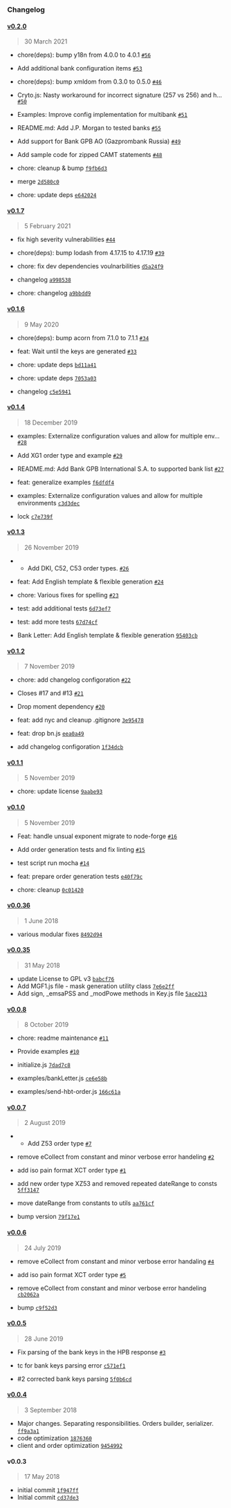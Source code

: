 ### Changelog

#### [v0.2.0](https://github.com/node-ebics/node-ebics-client/compare/v0.1.7...v0.2.0)

> 30 March 2021

- chore(deps): bump y18n from 4.0.0 to 4.0.1 [`#56`](https://github.com/node-ebics/node-ebics-client/pull/56)
- Add additional bank configuration items [`#53`](https://github.com/node-ebics/node-ebics-client/pull/53)
- chore(deps): bump xmldom from 0.3.0 to 0.5.0 [`#46`](https://github.com/node-ebics/node-ebics-client/pull/46)
- Cryto.js: Nasty workaround for incorrect signature (257 vs 256) and h… [`#50`](https://github.com/node-ebics/node-ebics-client/pull/50)
- Examples: Improve config implementation for multibank [`#51`](https://github.com/node-ebics/node-ebics-client/pull/51)
- README.md: Add J.P. Morgan to tested banks [`#55`](https://github.com/node-ebics/node-ebics-client/pull/55)
- Add support for Bank GPB AO (Gazprombank Russia) [`#49`](https://github.com/node-ebics/node-ebics-client/pull/49)
- Add sample code for zipped CAMT statements [`#48`](https://github.com/node-ebics/node-ebics-client/pull/48)

- chore: cleanup & bump [`f9fb6d3`](https://github.com/node-ebics/node-ebics-client/commit/f9fb6d3dc94c27a0c983205ce0ef00e4a18f95ff)
- merge [`2d580c0`](https://github.com/node-ebics/node-ebics-client/commit/2d580c0d443b0ec0d103a94b64c803bfa1dd6b0b)
- chore: update deps [`e642024`](https://github.com/node-ebics/node-ebics-client/commit/e6420244dc5d218926ede3b0123897096fb6dfd9)

#### [v0.1.7](https://github.com/node-ebics/node-ebics-client/compare/v0.1.6...v0.1.7)

> 5 February 2021

- fix high severity vulnerabilities [`#44`](https://github.com/node-ebics/node-ebics-client/pull/44)
- chore(deps): bump lodash from 4.17.15 to 4.17.19 [`#39`](https://github.com/node-ebics/node-ebics-client/pull/39)

- chore: fix dev dependencies voulnarbilities [`d5a24f9`](https://github.com/node-ebics/node-ebics-client/commit/d5a24f9537f676ded8d1996928ed7e76b7b9ba3f)
- changelog [`a998538`](https://github.com/node-ebics/node-ebics-client/commit/a998538316c963896c0e7ca76002513f9ea4a01a)
- chore: changelog [`a9bbdd9`](https://github.com/node-ebics/node-ebics-client/commit/a9bbdd95c6ce0fdb9cac5452af6fedb4f04b10cb)

#### [v0.1.6](https://github.com/node-ebics/node-ebics-client/compare/v0.1.4...v0.1.6)

> 9 May 2020

- chore(deps): bump acorn from 7.1.0 to 7.1.1 [`#34`](https://github.com/node-ebics/node-ebics-client/pull/34)
- feat: Wait until the keys are generated [`#33`](https://github.com/node-ebics/node-ebics-client/pull/33)

- chore: update deps [`bd11a41`](https://github.com/node-ebics/node-ebics-client/commit/bd11a410f1d2444cdfdfba965df7be37cedcc14a)
- chore: update deps [`7053a03`](https://github.com/node-ebics/node-ebics-client/commit/7053a03286c700106bb1988fce72338f51ca9a96)
- changelog [`c5e5941`](https://github.com/node-ebics/node-ebics-client/commit/c5e59414f35a9634e12a6b74163f1b7fa6403de5)

#### [v0.1.4](https://github.com/node-ebics/node-ebics-client/compare/v0.1.3...v0.1.4)

> 18 December 2019

- examples: Externalize configuration values and allow for multiple env… [`#28`](https://github.com/node-ebics/node-ebics-client/pull/28)
- Add XG1 order type and example [`#29`](https://github.com/node-ebics/node-ebics-client/pull/29)
- README.md: Add Bank GPB International S.A. to supported bank list [`#27`](https://github.com/node-ebics/node-ebics-client/pull/27)

- feat: generalize examples [`f6dfdf4`](https://github.com/node-ebics/node-ebics-client/commit/f6dfdf4c40621d9d6d9bcd64b8698d614307ea61)
- examples: Externalize configuration values and allow for multiple environments [`c3d3dec`](https://github.com/node-ebics/node-ebics-client/commit/c3d3decd6a17f733b41ea9f24ed5df8b0b7364f6)
- lock [`c7e739f`](https://github.com/node-ebics/node-ebics-client/commit/c7e739f7670856cff5af8fc93a341baf98e01546)

#### [v0.1.3](https://github.com/node-ebics/node-ebics-client/compare/v0.1.2...v0.1.3)

> 26 November 2019

- * Add DKI, C52, C53 order types. [`#26`](https://github.com/node-ebics/node-ebics-client/pull/26)
- feat: Add English template & flexible generation [`#24`](https://github.com/node-ebics/node-ebics-client/pull/24)
- chore: Various fixes for spelling [`#23`](https://github.com/node-ebics/node-ebics-client/pull/23)

- test: add additional tests [`6d73ef7`](https://github.com/node-ebics/node-ebics-client/commit/6d73ef77d4454ff966b733f995b64d6dfd7c18b2)
- test: add more tests [`67d74cf`](https://github.com/node-ebics/node-ebics-client/commit/67d74cfa0060d97c948bb747885eaba26294663b)
- Bank Letter: Add English template & flexible generation [`95403cb`](https://github.com/node-ebics/node-ebics-client/commit/95403cbe6f90c81a696bb589533d713a4ba04873)

#### [v0.1.2](https://github.com/node-ebics/node-ebics-client/compare/v0.1.1...v0.1.2)

> 7 November 2019

- chore: add changelog configoration [`#22`](https://github.com/node-ebics/node-ebics-client/pull/22)
- Closes #17 and #13  [`#21`](https://github.com/node-ebics/node-ebics-client/pull/21)
- Drop moment dependency [`#20`](https://github.com/node-ebics/node-ebics-client/pull/20)

- feat: add nyc and cleanup .gitignore [`3e95478`](https://github.com/node-ebics/node-ebics-client/commit/3e95478b3be719c86f32c7df10c42e46b7518669)
- feat: drop bn.js [`eea0a49`](https://github.com/node-ebics/node-ebics-client/commit/eea0a49130e30c123b110120c69d7b7c19fd12ba)
- add changelog configoration [`1f34dcb`](https://github.com/node-ebics/node-ebics-client/commit/1f34dcbfb6e0febbb93d5356fa36ac57d697a990)

#### [v0.1.1](https://github.com/node-ebics/node-ebics-client/compare/v0.1.0...v0.1.1)

> 5 November 2019

- chore: update license [`9aabe93`](https://github.com/node-ebics/node-ebics-client/commit/9aabe933e91b506ea38820b952ce8e5e58b4c2ff)

#### [v0.1.0](https://github.com/node-ebics/node-ebics-client/compare/v0.0.8...v0.1.0)

> 5 November 2019

- Feat: handle unsual exponent migrate to node-forge [`#16`](https://github.com/node-ebics/node-ebics-client/pull/16)
- Add order generation tests and fix linting [`#15`](https://github.com/node-ebics/node-ebics-client/pull/15)
- test script run mocha [`#14`](https://github.com/node-ebics/node-ebics-client/pull/14)

- feat: prepare order generation tests [`e40f79c`](https://github.com/node-ebics/node-ebics-client/commit/e40f79cee68a194272c93f07e763175b213a77a1)
- chore: cleanup [`0c01420`](https://github.com/node-ebics/node-ebics-client/commit/0c01420c1e14992a4169098ccd47cd196b899f06)

#### [v0.0.36](https://github.com/node-ebics/node-ebics-client/compare/v0.0.35...v0.0.36)

> 1 June 2018

- various modular fixes [`8492d94`](https://github.com/node-ebics/node-ebics-client/commit/8492d940542f61b17aa3a2da7de23f6539ffaad5)

#### [v0.0.35](https://github.com/node-ebics/node-ebics-client/compare/v0.0.3...v0.0.35)

> 31 May 2018

- update License to GPL v3 [`babcf76`](https://github.com/node-ebics/node-ebics-client/commit/babcf76b61af6eb737ab291a301e71bb84621820)
- Add MGF1.js file - mask generation utility class [`7e6e2ff`](https://github.com/node-ebics/node-ebics-client/commit/7e6e2ff142688b0c453369fa7137b49e8b89cd81)
- Add sign, _emsaPSS and _modPowe methods in Key.js file [`5ace213`](https://github.com/node-ebics/node-ebics-client/commit/5ace2137231af9a3563ab31fa0f70fbdf4b148cb)

#### [v0.0.8](https://github.com/node-ebics/node-ebics-client/compare/v0.0.7...v0.0.8)

> 8 October 2019

- chore: readme maintenance [`#11`](https://github.com/node-ebics/node-ebics-client/pull/11)
- Provide examples [`#10`](https://github.com/node-ebics/node-ebics-client/pull/10)

- initialize.js [`7dad7c8`](https://github.com/node-ebics/node-ebics-client/commit/7dad7c878722be94e03808cef3af38d34019c623)
- examples/bankLetter.js [`ce6e58b`](https://github.com/node-ebics/node-ebics-client/commit/ce6e58b3f33017967e5b26fe15a2c435012b8af6)
- examples/send-hbt-order.js [`166c61a`](https://github.com/node-ebics/node-ebics-client/commit/166c61aec4a247d923de82278271ec02cbef815f)

#### [v0.0.7](https://github.com/node-ebics/node-ebics-client/compare/v0.0.6...v0.0.7)

> 2 August 2019

- * Add Z53 order type [`#7`](https://github.com/node-ebics/node-ebics-client/pull/7)
- remove eCollect from constant and minor verbose error handeling [`#2`](https://github.com/node-ebics/node-ebics-client/pull/2)
- add iso pain format XCT order type [`#1`](https://github.com/node-ebics/node-ebics-client/pull/1)

- add new order type XZ53 and removed repeated dateRange to consts [`5ff3147`](https://github.com/node-ebics/node-ebics-client/commit/5ff314712443c4c8465f46292b010cfedfed8c2e)
- move dateRange from constants to utils [`aa761cf`](https://github.com/node-ebics/node-ebics-client/commit/aa761cf7ad87a271d6e6d9eed40e04eb4376f6c5)
- bump version [`79f17e1`](https://github.com/node-ebics/node-ebics-client/commit/79f17e14045d121c9505eb3118967f5f88ae79e2)

#### [v0.0.6](https://github.com/node-ebics/node-ebics-client/compare/v0.0.5...v0.0.6)

> 24 July 2019

- remove eCollect from constant and minor verbose error handaling [`#4`](https://github.com/node-ebics/node-ebics-client/pull/4)
- add iso pain format XCT order type [`#5`](https://github.com/node-ebics/node-ebics-client/pull/5)

- remove eCollect from constant and minor verbose error handeling [`cb2062a`](https://github.com/node-ebics/node-ebics-client/commit/cb2062ae2fbd8e8881de26561efddad1f272e065)
- bump [`c9f52d3`](https://github.com/node-ebics/node-ebics-client/commit/c9f52d3bd99b9f8761652365b217d9580fa34632)

#### [v0.0.5](https://github.com/node-ebics/node-ebics-client/compare/v0.0.4...v0.0.5)

> 28 June 2019

- Fix parsing of the bank keys in the HPB response [`#3`](https://github.com/node-ebics/node-ebics-client/pull/3)

- tc for bank keys parsing error [`c571ef1`](https://github.com/node-ebics/node-ebics-client/commit/c571ef181bca2e0cbec70bc6df53c706acd6c829)
- #2 corrected bank keys parsing [`5f0b6cd`](https://github.com/node-ebics/node-ebics-client/commit/5f0b6cd3747c4613920d2f71f3c04ce13225d397)

#### [v0.0.4](https://github.com/node-ebics/node-ebics-client/compare/v0.0.36...v0.0.4)

> 3 September 2018

- Major changes. Separating responsibilities. Orders builder, serializer. [`ff9a3a1`](https://github.com/node-ebics/node-ebics-client/commit/ff9a3a16b47d0a25674134c875bfd651995837e4)
- code optimization [`1876360`](https://github.com/node-ebics/node-ebics-client/commit/187636019c290d757aca77d4c14fb4f2519acd38)
- client and order optimization [`9454992`](https://github.com/node-ebics/node-ebics-client/commit/945499290a8698aed504b573019de2c23148006a)

#### v0.0.3

> 17 May 2018

- initial commit [`1f947ff`](https://github.com/node-ebics/node-ebics-client/commit/1f947ff1480c522f89fa1f547581b55e2378d920)
- Initial commit [`cd37de3`](https://github.com/node-ebics/node-ebics-client/commit/cd37de3895e32a61798c79ce3a6447e2f269019d)
